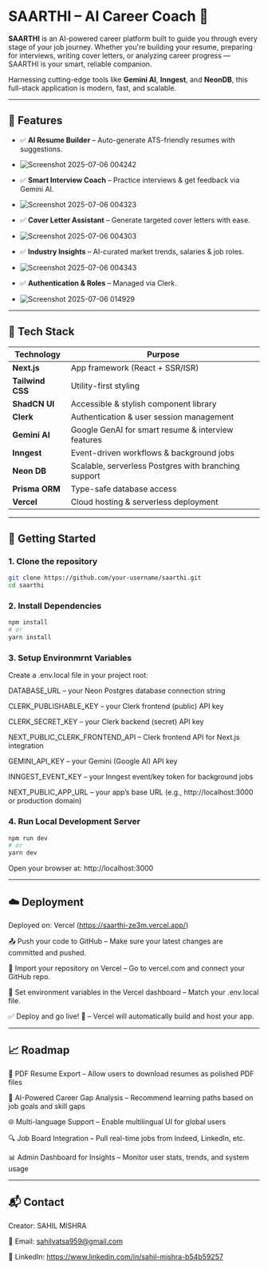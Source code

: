 # SAARTHI – AI Career Coach 🚀

**SAARTHI** is an AI-powered career platform built to guide you through every stage of your job journey. Whether you're building your resume, preparing for interviews, writing cover letters, or analyzing career progress — SAARTHI is your smart, reliable companion.

Harnessing cutting-edge tools like **Gemini AI**, **Inngest**, and **NeonDB**, this full-stack application is modern, fast, and scalable.

---

## 🧠 Features

- ✅ **AI Resume Builder** – Auto-generate ATS-friendly resumes with suggestions.
- ![Screenshot 2025-07-06 004242](https://github.com/user-attachments/assets/0cc022e3-9c21-4721-8ae9-0aa8191d1f54)

- ✅ **Smart Interview Coach** – Practice interviews & get feedback via Gemini AI.
- ![Screenshot 2025-07-06 004323](https://github.com/user-attachments/assets/564c58a1-50fe-4e31-9b64-6b56d543b398)

- ✅ **Cover Letter Assistant** – Generate targeted cover letters with ease.
- ![Screenshot 2025-07-06 004303](https://github.com/user-attachments/assets/2f2dde21-2643-4f3c-9bf1-d0c794d546f2)

- ✅ **Industry Insights** – AI-curated market trends, salaries & job roles.
- ![Screenshot 2025-07-06 004343](https://github.com/user-attachments/assets/9643b5e0-382b-4854-91c6-f1e12438dc97)

- ✅ **Authentication & Roles** – Managed via Clerk.
- ![Screenshot 2025-07-06 014929](https://github.com/user-attachments/assets/94baa34d-c783-4106-8761-7470cef33d18)

  
  
---

## 🔧 Tech Stack

| Technology      | Purpose                                              |
|-----------------|------------------------------------------------------|
| **Next.js**     | App framework (React + SSR/ISR)                      |
| **Tailwind CSS**| Utility-first styling                                |
| **ShadCN UI**   | Accessible & stylish component library               |
| **Clerk**       | Authentication & user session management             |
| **Gemini AI**   | Google GenAI for smart resume & interview features   |
| **Inngest**     | Event-driven workflows & background jobs             |
| **Neon DB**     | Scalable, serverless Postgres with branching support |
| **Prisma ORM**  | Type-safe database access                            |
| **Vercel**      | Cloud hosting & serverless deployment                |

---

## 🚀 Getting Started

### 1. Clone the repository

```bash
git clone https://github.com/your-username/saarthi.git
cd saarthi
```
### 2. Install Dependencies

```bash
npm install
# or
yarn install
```
### 3. Setup Environmrnt Variables

Create a .env.local file in your project root:

DATABASE_URL – your Neon Postgres database connection string

CLERK_PUBLISHABLE_KEY – your Clerk frontend (public) API key

CLERK_SECRET_KEY – your Clerk backend (secret) API key

NEXT_PUBLIC_CLERK_FRONTEND_API – Clerk frontend API for Next.js integration

GEMINI_API_KEY – your Gemini (Google AI) API key

INNGEST_EVENT_KEY – your Inngest event/key token for background jobs

NEXT_PUBLIC_APP_URL – your app’s base URL (e.g., http://localhost:3000 or production domain)

### 4. Run Local Development Server

```bash
npm run dev
# or
yarn dev
```
Open your browser at: http://localhost:3000

---

## ☁️ Deployment

Deployed on: Vercel (https://saarthi-ze3m.vercel.app/)

📤 Push your code to GitHub – Make sure your latest changes are committed and pushed.

🔗 Import your repository on Vercel – Go to vercel.com and connect your GitHub repo.

🔐 Set environment variables in the Vercel dashboard – Match your .env.local file.

✅ Deploy and go live! 🎉 – Vercel will automatically build and host your app.

---

## 📈 Roadmap
📄 PDF Resume Export – Allow users to download resumes as polished PDF files

🧠 AI-Powered Career Gap Analysis – Recommend learning paths based on job goals and skill gaps

🌐 Multi-language Support – Enable multilingual UI for global users

🔍 Job Board Integration – Pull real-time jobs from Indeed, LinkedIn, etc.

📊 Admin Dashboard for Insights – Monitor user stats, trends, and system usage



 ---

## 📬 Contact
Creator: SAHIL MISHRA

📧 Email: sahilvatsa959@gmail.com

🔗 LinkedIn: https://www.linkedin.com/in/sahil-mishra-b54b59257










